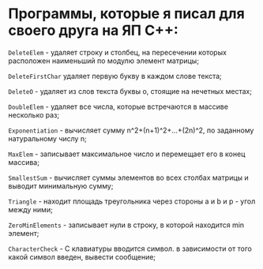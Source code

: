 # Программы, которые я писал для своего друга на ЯП С++:

` DeleteElem ` - удаляет строку и столбец, на пересечении которых расположен наименьший по модулю элемент матрицы;

` DeleteFirstChar ` удаляет первую букву в каждом слове текста;

` DeleteO ` - удаляет из слов текста буквы о, стоящие на нечетных местах;

` DoubleElem ` - удаляет все числа, которые встречаются в массиве несколько раз;

` Exponentiation ` - вычисляет сумму n^2+(n+1)^2+...+(2n)^2, по заданному натуральному числу n;

` MaxElem ` - записывает максимальное число и перемещает его в конец массива;

` SmallestSum ` - вычисляет суммы элементов во всех столбах матрицы и выводит минимальную сумму;

` Triangle ` - находит площадь треугольника через стороны a и b и p - угол между ними;

` ZeroMinElements ` - записывает нули в строку, в которой находится min элемент;

` CharacterCheck ` - С клавиатуры вводится символ. в зависимости от того какой символ введен, вывести сообщение;